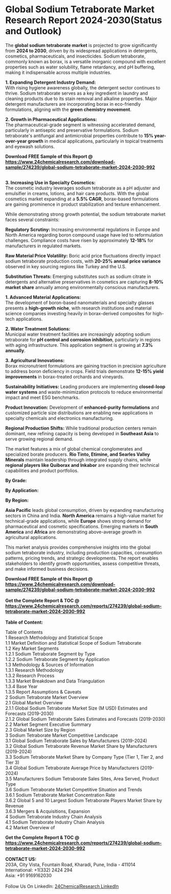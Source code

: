 <h1>Global Sodium Tetraborate Market Research Report 2024-2030(Status and Outlook)</h1><p>The <strong>global sodium tetraborate market</strong> is projected to grow significantly from <strong>2024 to 2030</strong>, driven by its widespread applications in detergents, cosmetics, pharmaceuticals, and insecticides. Sodium tetraborate, commonly known as borax, is a versatile inorganic compound with excellent properties such as water solubility, flame retardancy, and pH buffering, making it indispensable across multiple industries.</p><p><strong>1. Expanding Detergent Industry Demand:</strong><br>
With rising hygiene awareness globally, the detergent sector continues to thrive. Sodium tetraborate serves as a key ingredient in laundry and cleaning products due to its stain removal and alkaline properties. Major detergent manufacturers are incorporating borax in eco-friendly formulations, aligning with the <strong>green chemistry movement</strong>.</p><p><strong>2. Growth in Pharmaceutical Applications:</strong><br>
The pharmaceutical-grade segment is witnessing accelerated demand, particularly in antiseptic and preservative formulations. Sodium tetraborate's antifungal and antimicrobial properties contribute to <strong>15% year-over-year growth</strong> in medical applications, particularly in topical treatments and eyewash solutions.</p><div><b>Download FREE Sample of this Report @ 
            <a href="https://www.24chemicalresearch.com/download-sample/274239/global-sodium-tetraborate-market-2024-2030-992">
            https://www.24chemicalresearch.com/download-sample/274239/global-sodium-tetraborate-market-2024-2030-992</a></b></div><br><p><strong>3. Increasing Use in Specialty Cosmetics:</strong><br>
The cosmetic industry leverages sodium tetraborate as a pH adjuster and emulsifier in creams, lotions, and hair care products. With the global cosmetics market expanding at a <strong>5.5% CAGR</strong>, borax-based formulations are gaining prominence in product stabilization and texture enhancement.</p><p>While demonstrating strong growth potential, the sodium tetraborate market faces several constraints:</p><p><strong>Regulatory Scrutiny:</strong> Increasing environmental regulations in Europe and North America regarding boron compound usage have led to reformulation challenges. Compliance costs have risen by approximately <strong>12-18%</strong> for manufacturers in regulated markets.</p><p><strong>Raw Material Price Volatility:</strong> Boric acid price fluctuations directly impact sodium tetraborate production costs, with <strong>20-25% annual price variance</strong> observed in key sourcing regions like Turkey and the U.S.</p><p><strong>Substitution Threats:</strong> Emerging substitutes such as sodium citrate in detergents and alternative preservatives in cosmetics are capturing <strong>8-10% market share</strong> annually among environmentally conscious manufacturers.</p><p><strong>1. Advanced Material Applications:</strong><br>
The development of boron-based nanomaterials and specialty glasses presents a <strong>high-growth niche</strong>, with research institutions and material science companies investing heavily in borax-derived composites for high-tech applications.</p><p><strong>2. Water Treatment Solutions:</strong><br>
Municipal water treatment facilities are increasingly adopting sodium tetraborate for <strong>pH control and corrosion inhibition</strong>, particularly in regions with aging infrastructure. This application segment is growing at <strong>7.3% annually</strong>.</p><p><strong>3. Agricultural Innovations:</strong><br>
Borax micronutrient formulations are gaining traction in precision agriculture to address boron deficiency in crops. Field trials demonstrate <strong>12-15% yield improvements</strong> in borax-treated orchards and vineyards.</p><p><strong>Sustainability Initiatives:</strong> Leading producers are implementing <strong>closed-loop water systems</strong> and waste-minimization protocols to reduce environmental impact and meet ESG benchmarks.</p><p><strong>Product Innovation:</strong> Development of <strong>enhanced-purity formulations</strong> and customized particle size distributions are enabling new applications in specialty chemicals and electronics manufacturing.</p><p><strong>Regional Production Shifts:</strong> While traditional production centers remain dominant, new refining capacity is being developed in <strong>Southeast Asia</strong> to serve growing regional demand.</p><p>The market features a mix of global chemical conglomerates and specialized borate producers. <strong>Rio Tinto, Etimine, and Searles Valley Minerals</strong> maintain leadership through integrated supply chains, while <strong>regional players like Quiborax and Inkabor</strong> are expanding their technical capabilities and product portfolios.</p><p><strong>By Grade:</strong></p><p><strong>By Application:</strong></p><p><strong>By Region:</strong></p><p><strong>Asia Pacific</strong> leads global consumption, driven by expanding manufacturing sectors in China and India. <strong>North America</strong> remains a high-value market for technical-grade applications, while <strong>Europe</strong> shows strong demand for pharmaceutical and cosmetic specifications. Emerging markets in <strong>South America</strong> and <strong>Africa</strong> are demonstrating above-average growth in agricultural applications.</p><p>This market analysis provides comprehensive insights into the global sodium tetraborate industry, including production capacities, consumption patterns, pricing trends, and strategic developments. The report enables stakeholders to identify growth opportunities, assess competitive threats, and make informed business decisions.</p><div><b>Download FREE Sample of this Report @ 
            <a href="https://www.24chemicalresearch.com/download-sample/274239/global-sodium-tetraborate-market-2024-2030-992">
            https://www.24chemicalresearch.com/download-sample/274239/global-sodium-tetraborate-market-2024-2030-992</a></b></div><br><div><b>Get the Complete Report & TOC @ 
            <a href="https://www.24chemicalresearch.com/reports/274239/global-sodium-tetraborate-market-2024-2030-992">
            https://www.24chemicalresearch.com/reports/274239/global-sodium-tetraborate-market-2024-2030-992</a></b></div><br>
            <b>Table of Content:</b><p>Table of Contents<br />
1 Research Methodology and Statistical Scope<br />
1.1 Market Definition and Statistical Scope of Sodium Tetraborate<br />
1.2 Key Market Segments<br />
1.2.1 Sodium Tetraborate Segment by Type<br />
1.2.2 Sodium Tetraborate Segment by Application<br />
1.3 Methodology & Sources of Information<br />
1.3.1 Research Methodology<br />
1.3.2 Research Process<br />
1.3.3 Market Breakdown and Data Triangulation<br />
1.3.4 Base Year<br />
1.3.5 Report Assumptions & Caveats<br />
2 Sodium Tetraborate Market Overview<br />
2.1 Global Market Overview<br />
2.1.1 Global Sodium Tetraborate Market Size (M USD) Estimates and Forecasts (2019-2030)<br />
2.1.2 Global Sodium Tetraborate Sales Estimates and Forecasts (2019-2030)<br />
2.2 Market Segment Executive Summary<br />
2.3 Global Market Size by Region<br />
3 Sodium Tetraborate Market Competitive Landscape<br />
3.1 Global Sodium Tetraborate Sales by Manufacturers (2019-2024)<br />
3.2 Global Sodium Tetraborate Revenue Market Share by Manufacturers (2019-2024)<br />
3.3 Sodium Tetraborate Market Share by Company Type (Tier 1, Tier 2, and Tier 3)<br />
3.4 Global Sodium Tetraborate Average Price by Manufacturers (2019-2024)<br />
3.5 Manufacturers Sodium Tetraborate Sales Sites, Area Served, Product Type<br />
3.6 Sodium Tetraborate Market Competitive Situation and Trends<br />
3.6.1 Sodium Tetraborate Market Concentration Rate<br />
3.6.2 Global 5 and 10 Largest Sodium Tetraborate Players Market Share by Revenue<br />
3.6.3 Mergers & Acquisitions, Expansion<br />
4 Sodium Tetraborate Industry Chain Analysis<br />
4.1 Sodium Tetraborate Industry Chain Analysis<br />
4.2 Market Overview of</p><div><b>Get the Complete Report & TOC @ 
            <a href="https://www.24chemicalresearch.com/reports/274239/global-sodium-tetraborate-market-2024-2030-992">
            https://www.24chemicalresearch.com/reports/274239/global-sodium-tetraborate-market-2024-2030-992</a></b></div><br><b>CONTACT US:</b><br>
            203A, City Vista, Fountain Road, Kharadi, Pune, India - 411014<br>
            International: +1(332) 2424 294<br>
            Asia: +91 9169162030 <br><br>
            Follow Us On LinkedIn: <a href="https://www.linkedin.com/company/24chemicalresearch/">24ChemicalResearch LinkedIn</a>